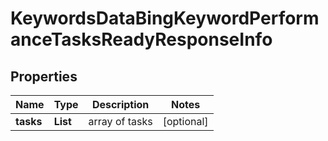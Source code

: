 # KeywordsDataBingKeywordPerformanceTasksReadyResponseInfo


## Properties

| Name | Type | Description | Notes |
|------------ | ------------- | ------------- | -------------|
**tasks** | **List<KeywordsDataBingKeywordPerformanceTasksReadyTaskInfo>** | array of tasks |[optional]|